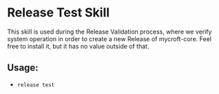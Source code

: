 # Release Test Skill

This skill is used during the Release Validation process, where we verify system operation in order to create a new Release of mycroft-core.  Feel free to install it, but it has no value outside of that.

## Usage:
* `release test`
